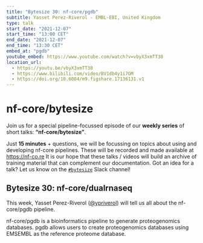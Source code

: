 ```yaml
---
title: "Bytesize 30: nf-core/pgdb"
subtitle: Yasset Perez-Riverol - EMBL-EBI, United Kingdom
type: talk
start_date: "2021-12-07"
start_time: "13:00 CET"
end_date: "2021-12-07"
end_time: "13:30 CET"
embed_at: "pgdb"
youtube_embed: https://www.youtube.com/watch?v=vbyX3xmTT38
location_url:
  - https://youtu.be/vbyX3xmTT38
  - https://www.bilibili.com/video/BV1db4y1i7GM
  - https://doi.org/10.6084/m9.figshare.17136131.v1
---
```


# nf-core/bytesize

Join us for a special pipeline-focussed episode of our **weekly series** of short talks: **“nf-core/bytesize”**.

Just **15 minutes** + questions, we will be focussing on topics about using and developing nf-core pipelines.
These will be recorded and made available at <https://nf-co.re>
It is our hope that these talks / videos will build an archive of training material that can complement our documentation. Got an idea for a talk? Let us know on the [`#bytesize`](https://nfcore.slack.com/channels/bytesize) Slack channel!

## Bytesize 30: nf-core/dualrnaseq

This week, Yasset Perez-Riverol ([@ypriverol](https://github.com/ypriverol/)) will tell us all about the nf-core/pgdb pipeline.

nf-core/pgdb is a bioinformatics pipeline to generate proteogenomics databases. pgdb allows users to create proteogenomics databases using EMSEMBL as the reference proteome database.

